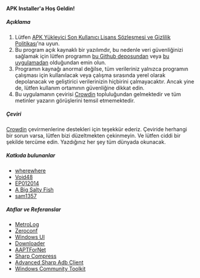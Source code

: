 #### APK Installer'a Hoş Geldin!

##### Açıklama
1. Lütfen [APK Yükleyici Son Kullanıcı Lisans Sözleşmesi ve Gizlilik Politikası](https://github.com/Paving-Base/APK-Installer/blob/main/Privacy.md)'na uyun.
2. Bu program açık kaynaklı bir yazılımdır, bu nedenle veri güvenliğinizi sağlamak için lütfen programın [bu Github deposundan](https://github.com/Paving-Base/APK-Installer) veya [bu uygulamadan](https://apps.microsoft.com/store/detail/9P2JFQ43FPPG) olduğundan emin olun.
3. Programın kaynağı anormal değilse, tüm verileriniz yalnızca programın çalışması için kullanılacak veya çalışma sırasında yerel olarak depolanacak ve geliştirici verilerinizin hiçbirini çalmayacaktır. Ancak yine de, lütfen kullanım ortamının güvenliğine dikkat edin.
4. Bu uygulamanın çevirisi [Crowdin](https://crowdin.com/project/APKInstaller "Crowdin") topluluğundan gelmektedir ve tüm metinler yazarın görüşlerini temsil etmemektedir.

##### Çeviri
[Crowdin](https://crowdin.com/project/APKInstaller "Crowdin") çevirmenlerine destekleri için teşekkür ederiz. Çeviride herhangi bir sorun varsa, lütfen bizi düzeltmekten çekinmeyin. Ve lütfen ciddi bir şekilde tercüme edin. Yazdığınız her şey tüm dünyada okunacak.

##### Katkıda bulunanlar
- [wherewhere](https://github.com/wherewhere)
- [Void48](https://github.com/Void48)
- [EP012014](https://github.com/EP012014)
- [A Big Salty Fish](https://github.com/bigsaltyfishes)
- [sam1357](https://github.com/sam1357)

##### Atıflar ve Referanslar
- [MetroLog](https://github.com/roubachof/MetroLog "MetroLog")
- [Zeroconf](https://github.com/novotnyllc/Zeroconf "Zeroconf")
- [Windows UI](https://github.com/microsoft/microsoft-ui-xaml "Windows UI")
- [Downloader](https://github.com/bezzad/Downloader "Downloader")
- [AAPTForNet](https://github.com/canheo136/QuickLook.Plugin.ApkViewer "AAPTForNet")
- [Sharp Compress](https://github.com/adamhathcock/sharpcompress "Sharp Compress")
- [Advanced Sharp Adb Client](https://github.com/yungd1plomat/AdvancedSharpAdbClient "Advanced Sharp Adb Client")
- [Windows Community Toolkit](https://github.com/CommunityToolkit/WindowsCommunityToolkit "Windows Community Toolkit")